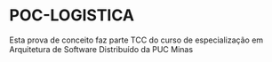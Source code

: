 # POC-LOGISTICA

Esta prova de conceito faz parte TCC do curso de especialização em Arquitetura de Software Distribuído da PUC Minas
